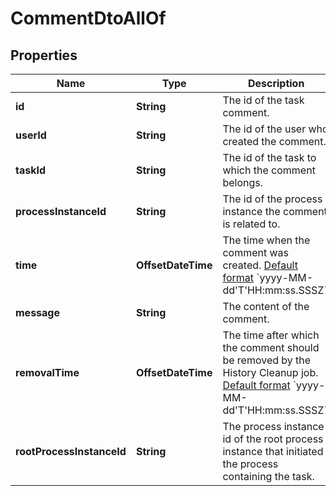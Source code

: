 

# CommentDtoAllOf

## Properties

Name | Type | Description | Notes
------------ | ------------- | ------------- | -------------
**id** | **String** | The id of the task comment. |  [optional]
**userId** | **String** | The id of the user who created the comment. |  [optional]
**taskId** | **String** | The id of the task to which the comment belongs. |  [optional]
**processInstanceId** | **String** | The id of the process instance the comment is related to. |  [optional]
**time** | **OffsetDateTime** | The time when the comment was created. [Default format]($(docsUrl)/reference/rest/overview/date-format/) &#x60;yyyy-MM-dd&#39;T&#39;HH:mm:ss.SSSZ&#x60;. |  [optional]
**message** | **String** | The content of the comment. |  [optional]
**removalTime** | **OffsetDateTime** | The time after which the comment should be removed by the History Cleanup job. [Default format]($(docsUrl)/reference/rest/overview/date-format/) &#x60;yyyy-MM-dd&#39;T&#39;HH:mm:ss.SSSZ&#x60;. |  [optional]
**rootProcessInstanceId** | **String** | The process instance id of the root process instance that initiated the process containing the task. |  [optional]



